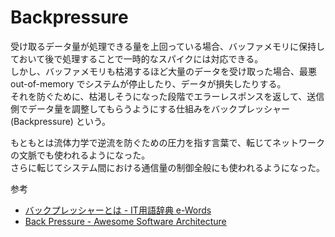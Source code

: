 # Backpressure

受け取るデータ量が処理できる量を上回っている場合、バッファメモリに保持しておいて後で処理することで一時的なスパイクには対応できる。  
しかし、バッファメモリも枯渇するほど大量のデータを受け取った場合、最悪 out-of-memory でシステムが停止したり、データが損失したりする。  
それを防ぐために、枯渇しそうになった段階でエラーレスポンスを返して、送信側でデータ量を調整してもらうようにする仕組みをバックプレッシャー (Backpressure) という。

もともとは流体力学で逆流を防ぐための圧力を指す言葉で、転じてネットワークの文脈でも使われるようになった。  
さらに転じてシステム間における通信量の制御全般にも使われるようになった。

参考

- [バックプレッシャーとは - IT用語辞典 e-Words](https://e-words.jp/w/%E3%83%90%E3%83%83%E3%82%AF%E3%83%97%E3%83%AC%E3%83%83%E3%82%B7%E3%83%A3%E3%83%BC.html)
- [Back Pressure - Awesome Software Architecture](https://awesome-architecture.com/back-pressure/)
